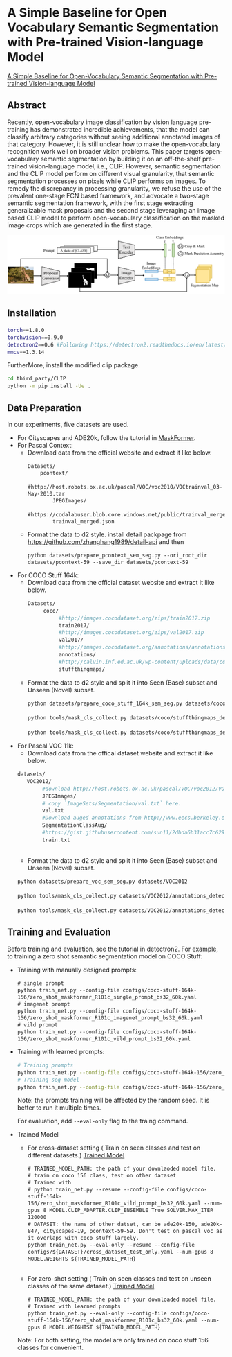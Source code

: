 # A Simple Baseline for Open Vocabulary Semantic Segmentation with Pre-trained Vision-language Model

[A Simple Baseline for Open-Vocabulary Semantic Segmentation with Pre-trained Vision-language Model](https://arxiv.org/abs/2112.14757)

## Abstract

Recently, open-vocabulary image classification by vision language pre-training has demonstrated incredible achievements, that the model can classify arbitrary categories without seeing additional annotated images of that category. However, it is still unclear how to make the open-vocabulary recognition work well on broader vision problems. This paper targets open-vocabulary semantic segmentation by building it on an off-the-shelf pre-trained vision-language model, i.e., CLIP. However, semantic segmentation and the CLIP model perform on different visual granularity, that semantic segmentation processes on pixels while CLIP performs on images. To remedy the discrepancy in processing granularity, we refuse the use of the prevalent one-stage FCN based framework, and advocate a two-stage semantic segmentation framework, with the first stage extracting generalizable mask proposals and the second stage leveraging an image based CLIP model to perform open-vocabulary classification on the masked image crops which are generated in the first stage. 

<img src="..\..\images\zsseg-overview.png" >

## Installation

```bash
torch==1.8.0
torchvision==0.9.0
detectron2==0.6 #Following https://detectron2.readthedocs.io/en/latest/tutorials/install.html to install it and some required packages
mmcv==1.3.14
```
FurtherMore, install the modified clip package.
```bash
cd third_party/CLIP
python -m pip install -Ue .
```

## Data Preparation
In our experiments, five datasets are used. 
- For Cityscapes and ADE20k, follow the tutorial in [MaskFormer](https://github.com/facebookresearch/MaskFormer).
- For Pascal Context:
  - Download data from the official website and extract it like below.
    ```shell
    Datasets/
        pcontext/
            #http://host.robots.ox.ac.uk/pascal/VOC/voc2010/VOCtrainval_03-May-2010.tar
            JPEGImages/
            #https://codalabuser.blob.core.windows.net/public/trainval_merged.json     
            trainval_merged.json 
    ```
  - Format the data to d2 style.
    install detail packpage from https://github.com/zhanghang1989/detail-api and then
    ```shell
    python datasets/prepare_pcontext_sem_seg.py --ori_root_dir datasets/pcontext-59 --save_dir datasets/pcontext-59
    ```
- For COCO Stuff 164k:
  - Download data from the official dataset website and extract it like below.
     ```bash
     Datasets/
          coco/
               #http://images.cocodataset.org/zips/train2017.zip
               train2017/ 
               #http://images.cocodataset.org/zips/val2017.zip
               val2017/   
               #http://images.cocodataset.org/annotations/annotations_trainval2017.zip
               annotations/ 
               #http://calvin.inf.ed.ac.uk/wp-content/uploads/data/cocostuffdataset/stuffthingmaps_trainval2017.zip
               stuffthingmaps/ 
     ```
  - Format the data to d2 style and split it into Seen (Base) subset and Unseen (Novel) subset.
     ```bash
     python datasets/prepare_coco_stuff_164k_sem_seg.py datasets/coco
     
     python tools/mask_cls_collect.py datasets/coco/stuffthingmaps_detectron2/train2017_base datasets/coco/stuffthingmaps_detectron2/train2017_base_label_count.pkl
      
     python tools/mask_cls_collect.py datasets/coco/stuffthingmaps_detectron2/val2017 datasets/coco/stuffthingmaps_detectron2/val2017_label_count.pkl
     ```
- For Pascal VOC 11k:
  - Download data from the offical dataset website and extract it like below.
  ```bash
  datasets/
     VOC2012/
          #download http://host.robots.ox.ac.uk/pascal/VOC/voc2012/VOCtrainval_11-May-2012.tar and extract it here.
          JPEGImages/
          # copy `ImageSets/Segmentation/val.txt` here.
          val.txt
          #Download auged annotations from http://www.eecs.berkeley.edu/Research/Projects/CS/vision/grouping/semantic_contours/benchmark.tgz and convert the original mat file to png format. Or download it from https://www.dropbox.com/s/oeu149j8qtbs1x0/SegmentationClassAug.zip?dl=0 (Provided in https://github.com/DrSleep/tensorflow-deeplab-resnet#evaluation).
          SegmentationClassAug/
          #https://gist.githubusercontent.com/sun11/2dbda6b31acc7c6292d14a872d0c90b7/raw/5f5a5270089239ef2f6b65b1cc55208355b5acca/trainaug.txt
          train.txt
        
  ```
  - Format the data to d2 style and split it into Seen (Base) subset and Unseen (Novel) subset.
  ```bash
  python datasets/prepare_voc_sem_seg.py datasets/VOC2012
  
  python tools/mask_cls_collect.py datasets/VOC2012/annotations_detectron2/train_base datasets/VOC2012/annotations_detectron2/train_base_label_count.json
  
  python tools/mask_cls_collect.py datasets/VOC2012/annotations_detectron2/val datasets/VOC2012/annotations_detectron2/val_label_count.json
  ```

## Training and Evaluation

Before training and evaluation, see the tutorial in detectron2. For example, to training a zero shot semantic segmentation model on COCO Stuff:

- Training with manually designed prompts:
  ```
  # single prompt
  python train_net.py --config-file configs/coco-stuff-164k-156/zero_shot_maskformer_R101c_single_prompt_bs32_60k.yaml
  # imagenet prompt
  python train_net.py --config-file configs/coco-stuff-164k-156/zero_shot_maskformer_R101c_imagenet_prompt_bs32_60k.yaml
  # vild prompt
  python train_net.py --config-file configs/coco-stuff-164k-156/zero_shot_maskformer_R101c_vild_prompt_bs32_60k.yaml
  ```
- Training with learned prompts:
  ```bash
  # Training prompts
  python train_net.py --config-file configs/coco-stuff-164k-156/zero_shot_proposal_classification_learn_prompt_bs32_10k.yaml --num-gpus 8 
  # Training seg model
  python train_net.py --config-file configs/coco-stuff-164k-156/zero_shot_maskformer_R101c_bs32_60k.yaml --num-gpus 8 MODEL.CLIP_ADAPTER.PROMPT_CHECKPOINT ${TRAINED_PROMPTS}
  ```
  Note: the prompts training will be affected by the random seed. It is better to run it multiple times.

  For evaluation, add `--eval-only` flag to the traing command.

- Trained Model
  - For cross-dataset setting ( Train on seen classes and test on different datasets.)
    [Trained Model](https://drive.google.com/file/d/1pb6UeXoMPy5xdEBtFcQYLOBKZt0xufKY/view?usp=sharing)
    
    ```shell
    # TRAINED_MODEL_PATH: the path of your downlaoded model file.
    # train on coco 156 class, test on other dataset
    # Trained with 
    # python train_net.py --resume --config-file configs/coco-stuff-164k-156/zero_shot_maskformer_R101c_vild_prompt_bs32_60k.yaml --num-gpus 8 MODEL.CLIP_ADAPTER.CLIP_ENSEMBLE True SOLVER.MAX_ITER 120000
    # DATASET: the name of other datset, can be ade20k-150, ade20k-847, cityscapes-19, pcontext-59-59. Don't test on pascal voc as it overlaps with coco stuff largely.
    python train_net.py --eval-only --resume --config-file configs/${DATASET}/cross_dataset_test_only.yaml --num-gpus 8 MODEL.WEIGHTS ${TRAINED_MODEL_PATH}
     
    ```
  
  - For zero-shot setting ( Train on seen classes and test on unseen classes of the same dataset.)
    [Trained Model](https://drive.google.com/file/d/1jDmR4fL5Wm0UyMDd5LhsOl6T2RX2X9R5/view?usp=sharing) 
    ```shell
    # TRAINED_MODEL_PATH: the path of your downloaded model file.
    # Trained with learned prompts
    python train_net.py --eval-only --config-file configs/coco-stuff-164k-156/zero_shot_maskformer_R101c_bs32_60k.yaml --num-gpus 8 MODEL.WEIGHTST ${TRAINED_MODEL_PATH}
    ```
  
  Note: For both setting, the model are only trained on coco stuff 156 classes for convenient.
